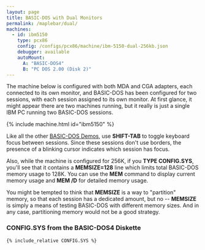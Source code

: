 ```yaml
---
layout: page
title: BASIC-DOS with Dual Monitors
permalink: /maplebar/dual/
machines:
  - id: ibm5150
    type: pcx86
    config: /configs/pcx86/machine/ibm-5150-dual-256kb.json
    debugger: available
    autoMount:
      A: "BASIC-DOS4"
      B: "PC DOS 2.00 (Disk 2)"
---
```


The machine below is configured with both MDA and CGA adapters, each
connected to its own monitor, and BASIC-DOS has been configured for two
sessions, with each session assigned to its own monitor.  At first glance,
it might appear there are two machines running, but it really is just a
single IBM PC running two BASIC-DOS sessions.

{% include machine.html id="ibm5150" %}

Like all the other [BASIC-DOS Demos](../), use **SHIFT-TAB** to toggle
keyboard focus between sessions.  Since these sessions don't use borders,
the presence of a blinking cursor indicates which session has focus.

Also, while the machine is configured for 256K, if you **TYPE CONFIG.SYS**,
you'll see that it contains a **MEMSIZE=128** line which limits total BASIC-DOS
memory usage to 128K.  You can use the **MEM** command to display current
memory usage and **MEM /D** for detailed memory usage.

You might be tempted to think that **MEMSIZE** is a way to "partition" memory,
so that each session has a dedicated amount, but no -- **MEMSIZE** is simply
a means of testing BASIC-DOS with different memory sizes.  And in any case,
partitioning memory would not be a good strategy.

### **CONFIG.SYS** from the BASIC-DOS4 Diskette

```
{% include_relative CONFIG.SYS %}
```
